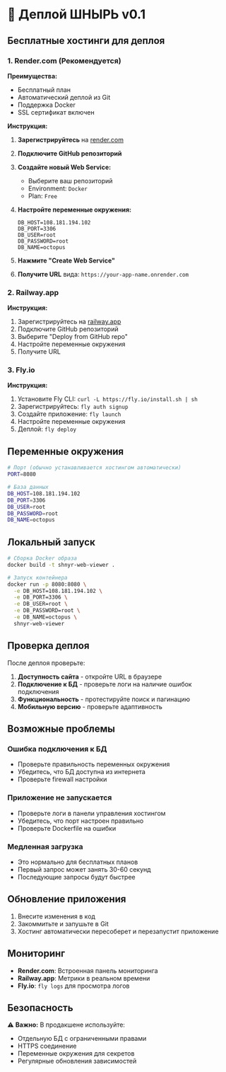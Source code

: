 # 🚀 Деплой ШНЫРЬ v0.1

## Бесплатные хостинги для деплоя

### 1. Render.com (Рекомендуется)

**Преимущества:**
- Бесплатный план
- Автоматический деплой из Git
- Поддержка Docker
- SSL сертификат включен

**Инструкция:**

1. **Зарегистрируйтесь** на [render.com](https://render.com)

2. **Подключите GitHub репозиторий**

3. **Создайте новый Web Service:**
   - Выберите ваш репозиторий
   - Environment: `Docker`
   - Plan: `Free`

4. **Настройте переменные окружения:**
   ```
   DB_HOST=108.181.194.102
   DB_PORT=3306
   DB_USER=root
   DB_PASSWORD=root
   DB_NAME=octopus
   ```

5. **Нажмите "Create Web Service"**

6. **Получите URL** вида: `https://your-app-name.onrender.com`

### 2. Railway.app

**Инструкция:**

1. Зарегистрируйтесь на [railway.app](https://railway.app)
2. Подключите GitHub репозиторий
3. Выберите "Deploy from GitHub repo"
4. Настройте переменные окружения
5. Получите URL

### 3. Fly.io

**Инструкция:**

1. Установите Fly CLI: `curl -L https://fly.io/install.sh | sh`
2. Зарегистрируйтесь: `fly auth signup`
3. Создайте приложение: `fly launch`
4. Настройте переменные окружения
5. Деплой: `fly deploy`

## Переменные окружения

```bash
# Порт (обычно устанавливается хостингом автоматически)
PORT=8080

# База данных
DB_HOST=108.181.194.102
DB_PORT=3306
DB_USER=root
DB_PASSWORD=root
DB_NAME=octopus
```

## Локальный запуск

```bash
# Сборка Docker образа
docker build -t shnyr-web-viewer .

# Запуск контейнера
docker run -p 8080:8080 \
  -e DB_HOST=108.181.194.102 \
  -e DB_PORT=3306 \
  -e DB_USER=root \
  -e DB_PASSWORD=root \
  -e DB_NAME=octopus \
  shnyr-web-viewer
```

## Проверка деплоя

После деплоя проверьте:

1. **Доступность сайта** - откройте URL в браузере
2. **Подключение к БД** - проверьте логи на наличие ошибок подключения
3. **Функциональность** - протестируйте поиск и пагинацию
4. **Мобильную версию** - проверьте адаптивность

## Возможные проблемы

### Ошибка подключения к БД
- Проверьте правильность переменных окружения
- Убедитесь, что БД доступна из интернета
- Проверьте firewall настройки

### Приложение не запускается
- Проверьте логи в панели управления хостингом
- Убедитесь, что порт настроен правильно
- Проверьте Dockerfile на ошибки

### Медленная загрузка
- Это нормально для бесплатных планов
- Первый запрос может занять 30-60 секунд
- Последующие запросы будут быстрее

## Обновление приложения

1. Внесите изменения в код
2. Закоммитьте и запушьте в Git
3. Хостинг автоматически пересоберет и перезапустит приложение

## Мониторинг

- **Render.com**: Встроенная панель мониторинга
- **Railway.app**: Метрики в реальном времени
- **Fly.io**: `fly logs` для просмотра логов

## Безопасность

⚠️ **Важно:** В продакшене используйте:
- Отдельную БД с ограниченными правами
- HTTPS соединение
- Переменные окружения для секретов
- Регулярные обновления зависимостей 